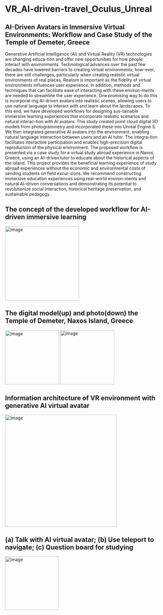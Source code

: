 # VR_AI-driven-travel_Oculus_Unreal
## AI-Driven Avatars in Immersive Virtual Environments: Workflow and Case Study of the Temple of Demeter, Greece
Generative Artificial Intelligence (AI) and Virtual Reality (VR) technologies are changing educa-tion and offer new opportunities for how people interact with environments. Technological advances over the past few decades have lowered barriers to creating virtual environments; how-ever, there are still challenges, particularly when creating realistic virtual environments of real places. Realism is important as the fidelity of virtual environments influences user experience. In addition, methods and techniques that can facilitate ease of interacting with these environ-ments are needed to streamline the user experience. One promising way to do this is incorporat-ing AI-driven avatars into realistic scenes, allowing users to use natural language to interact with and learn about the landscapes. To this end, we have developed workflows for designing sus-tainable immersive learning experiences that incorporate realistic scenarios and natural interac-tion with AI avatars. This study created point cloud digital 3D models from photogrammetry and incorporated these into Unreal Engine 5. We then integrated generative AI avatars into the environment, enabling natural language interaction between users and an AI tutor. The integra-tion facilitates interactive participation and enables high-precision digital reproduction of the physical environment. The proposed workflow is presented via a case study for a virtual study abroad experience in Naxos, Greece, using an AI-driven tutor to educate about the historical aspects of the island. This project provides the beneficial learning experience of study abroad experiences without the economic and environmental costs of sending students on field excur-sions. We recommend constructing immersive education experiences using real-world environ-ments and natural AI-driven conversations and demonstrating its potential to revolutionize social interaction, historical heritage preservation, and sustainable pedagogy.

## The concept of the developed workflow for AI-driven immersive learning
<img width="243" alt="image" src="https://github.com/gaohaoting/VR_AI-driven-travel_Oculus_Unreal/assets/112485201/e72ce5de-165a-4d6a-9043-fc7ac2885b94">


## The digital model(up) and photo(down) the Temple of Demeter, Naxos Island, Greece
<img width="177" alt="image" src="https://github.com/gaohaoting/VR_AI-driven-travel_Oculus_Unreal/assets/112485201/e6877bee-2127-4960-a77c-c163d841191c">
<img width="178" alt="image" src="https://github.com/gaohaoting/VR_AI-driven-travel_Oculus_Unreal/assets/112485201/37cb2518-eaa6-42f4-9792-2490c4749b75">

## Information architecture of VR environment with generative AI virtual avatar
<img width="367" alt="image" src="https://github.com/gaohaoting/VR_AI-driven-travel_Oculus_Unreal/assets/112485201/afdc27a6-7a02-48a3-883d-47726921404b">

## (a) Talk with AI virtual avatar; (b) Use teleport to navigate; (c) Question board for studying
<img width="175" alt="image" src="https://github.com/gaohaoting/VR_AI-driven-travel_Oculus_Unreal/assets/112485201/f65fe2a8-1c6e-44ad-8f34-b74936a2587f">




